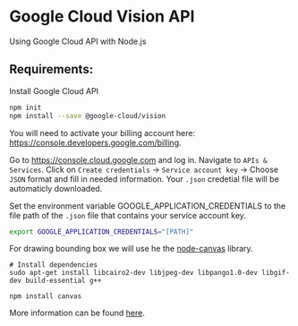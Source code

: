 # Google Cloud Vision API

Using Google Cloud API with Node.js

## Requirements:

Install Google Cloud API 
```bash
npm init
npm install --save @google-cloud/vision
```

You will need to activate your billing account here: https://console.developers.google.com/billing.

Go to https://console.cloud.google.com and log in. Navigate to `APIs & Services`. Click on `Create credentials` -> `Service account key` -> Choose `JSON` format and fill in needed information. Your `.json` credetial file will be automaticly downloaded. 

Set the environment variable GOOGLE_APPLICATION_CREDENTIALS to the file path of the `.json` file that contains your service account key. 
```bash
export GOOGLE_APPLICATION_CREDENTIALS="[PATH]"
```

For drawing bounding box we will use he the [node-canvas](https://github.com/Automattic/node-canvas#installation) library.
```
# Install dependencies
sudo apt-get install libcairo2-dev libjpeg-dev libpango1.0-dev libgif-dev build-essential g++

npm install canvas
```

More information can be found [here](https://cloud.google.com/vision/docs/face-tutorial).